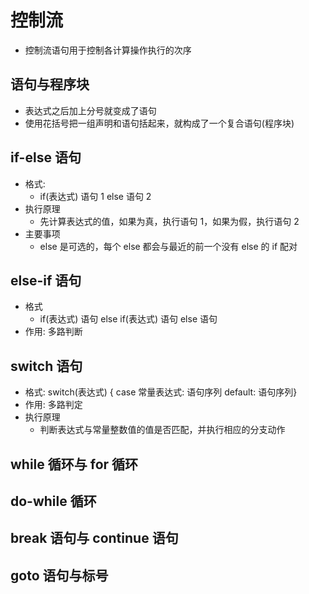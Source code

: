 # 控制流

- 控制流语句用于控制各计算操作执行的次序

## 语句与程序块

- 表达式之后加上分号就变成了语句
- 使用花括号把一组声明和语句括起来，就构成了一个复合语句(程序块)

## if-else 语句

- 格式:
  - if(表达式) 语句 1 else 语句 2
- 执行原理
  - 先计算表达式的值，如果为真，执行语句 1，如果为假，执行语句 2
- 主要事项
  - else 是可选的，每个 else 都会与最近的前一个没有 else 的 if 配对

## else-if 语句

- 格式
  - if(表达式) 语句 else if(表达式) 语句 else 语句
- 作用: 多路判断

## switch 语句

- 格式: switch(表达式) { case 常量表达式: 语句序列 default: 语句序列}
- 作用: 多路判定
- 执行原理
  - 判断表达式与常量整数值的值是否匹配，并执行相应的分支动作

## while 循环与 for 循环

## do-while 循环

## break 语句与 continue 语句

## goto 语句与标号
